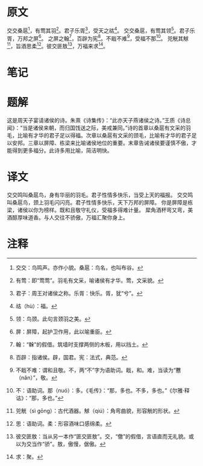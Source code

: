 # 原文
交交桑扈[^1]，有莺其羽[^2]。君子乐胥[^3]，受天之祜[^4]。
交交桑扈，有莺其领[^5]。君子乐胥，万邦之屏[^6]。
之屏之翰[^7]，百辟为宪[^8]。不戢不难[^9]，受福不那[^10]。
兕觥其觩[^11]，旨酒思柔[^12]。彼交匪敖[^13]，万福来求[^14]。
# 笔记

# 题解
这是周天子宴请诸侯的诗。朱熹《诗集传》：“此亦天子燕诸侯之诗。”王质《诗总闻》：“当是诸侯来朝，而归国饯送之际，美戒兼同。”诗的首章以桑扈有文采的羽毛，比喻有才华的君子足以得福。次章以桑扈有文采的颈毛，比喻有才华的君子足以安邦。三章以屏障、栋梁来比喻诸侯地位的重要。末章告诫诸侯要谨慎不傲，才能得到更多福分。此诗多用比喻，简洁明快。
# 译文
交交鸣叫桑扈鸟，身有华丽的羽毛。君子性情多快乐，当受上天的福报。
交交鸣叫桑扈鸟，颈上羽毛闪闪亮。君子性情多快乐，天下万邦的屏障。
你是屏障是栋梁，诸侯以你为榜样。既和且敬守礼仪，受福多得难计量。
犀角酒杯弯又弯，美酒醇厚味道香。与人交往不骄傲，万福汇聚你身上。
# 注释

[^1]: 交交：鸟鸣声。亦作小貌。桑扈：鸟名，也叫布谷。
[^2]: 有莺：即“莺莺”。羽毛有文采，喻诸侯有才华。莺，文采貌。
[^3]: 君子：周王对诸侯之称。乐胥：快乐。胥，犹“兮”。
[^4]: 祜（hù）：福。
[^5]: 领：鸟颈。此句言颈羽之美。
[^6]: 屏：屏障，起护卫作用，此以喻重臣。
[^7]: 翰：“榦”的假借。筑墙时支撑两侧的木板，用以挡土。
[^8]: 百辟：指诸侯。辟，国君。宪：法式，典范。
[^9]: 不戢不难：谓和且敬。不，两“不”字为语助词。戢，和。难，当读为“戁（nǎn）”，敬。
[^10]: 不：语助词。那（nuó）：多。《毛传》：“那，多也。不多，多也。”《尔雅·释诂》：“那，多也。”
[^11]: 兕觥（sì gōng）：古代酒器。觩（qiú）：角弯曲貌，形容觥的形状。
[^12]: 思：语助词。柔：形容酒味口感绵柔。
[^13]: 彼交匪敖：当从另一本作“匪交匪敖”。交，“儌”的假借，言语直而无礼貌。或以为交当作“骄”。敖，傲慢，倨傲。
[^14]: 求：聚。